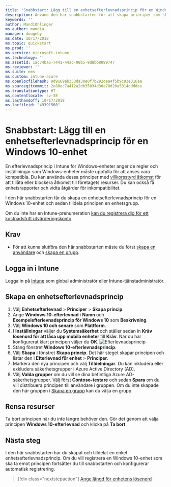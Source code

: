 ```yaml
---
title: 'Snabbstart: Lägg till en enhetsefterlevnadsprincip för en Windows 10-enhet'
description: Använd den här snabbstarten för att skapa principer som skyddar företagsdata och hanterar de enheter som slutanvändarna använder för att få åtkomst till företagets resurser. Tilldela den principerna till grupper.
keywords: ''
author: MandiOhlinger
ms.author: mandia
manager: dougeby
ms.date: 10/17/2018
ms.topic: quickstart
ms.prod: ''
ms.service: microsoft-intune
ms.technology: ''
ms.assetid: 1ac74ba5-7441-44ac-98b5-9d8bb8899747
ms.reviewer: ''
ms.suite: ems
ms.custom: intune-azure
ms.openlocfilehash: 9d9169ab353da30e0f7b292cea4f5b9c93e316aa
ms.sourcegitcommit: 2e88ec7a412a2db35034d30a70d20a5014ddddee
ms.translationtype: HT
ms.contentlocale: sv-SE
ms.lasthandoff: 10/17/2018
ms.locfileid: "49391560"
---
```

# <a name="quickstart-add-a-device-compliance-policy-for-a-windows-10-device"></a>Snabbstart: Lägg till en enhetsefterlevnadsprincip för en Windows 10-enhet
En efterlevnadsprincip i Intune för Windows-enheter anger de regler och inställningar som Windows-enheter måste uppfylla för att anses vara kompatibla. Du kan använda dessa principer med [villkorsstyrd åtkomst](https://docs.microsoft.com/intune/conditional-access) för att tillåta eller blockera åtkomst till företagets resurser. Du kan också få enhetsrapporter och vidta åtgärder för inkompatibilitet.

I den här snabbstarten får du skapa en enhetsefterlevnadsprincip för en Windows 10-enhet och sedan tilldela principen en enhetsgrupp.

Om du inte har en Intune-prenumeration [kan du registrera dig för ett kostnadsfritt utvärderingskonto](free-trial-sign-up.md).

## <a name="prerequisites"></a>Krav
- För att kunna slutföra den här snabbstarten måste du först [skapa en användare](quickstart-create-user.md) och [skapa en grupp](quickstart-create-group.md).


## <a name="sign-in-to-intune"></a>Logga in i Intune
Logga in på [Intune](https://aka.ms/intuneportal) som global administratör eller Intune-tjänstadministratör.

## <a name="create-a-device-compliance-policy"></a>Skapa en enhetsefterlevnadsprincip
1. Välj **Enhetsefterlevnad** > **Principer** > **Skapa princip**.
2. Ange **Windows 10-efterlevnad** i **Namn** och **Exempelefterlevnadsprincip för Windows 10** som **Beskrivning**.
3. Välj **Windows 10 och senare** som **Plattform**.
4. I **Inställningar** väljer du **Systemsäkerhet** och ställer sedan in **Kräv lösenord för att låsa upp mobila enheter** till **Kräv**. När du har konfigurerat klart principen väljer du **OK**.
   ![Efterlevnadsprincip](/intune/media/quickstart-create-policy/compliance-policy.png)
5. Stäng fönstret **Windows 10-efterlevnadsprincip**. 
6. Välj **Skapa** i fönstret **Skapa princip**. Det här steget skapar principen och listar den i **Efterlevnad för enhet** > **Principer**.
7. Markera den nya principen och välj **Tilldelningar**. Du kan inkludera eller exkludera säkerhetsgrupper i Azure Active Directory (AD).
8. Välj **Valda grupper** om du vill se dina befintliga Azure AD-säkerhetsgrupper. Välj först **Contoso-testare** och sedan **Spara** om du vill distribuera principen till användare i gruppen. Om du inte skapade den här gruppen i [Skapa en grupp](quickstart-create-group.md) kan du välja en grupp. 

## <a name="clean-up-resources"></a>Rensa resurser
Ta bort principen när du inte längre behöver den. Gör det genom att välja principen **Windows 10-efterlevnad** och klicka på **Ta bort**. 

## <a name="next-steps"></a>Nästa steg
I den här snabbstarten har du skapat och tilldelat en enkel enhetsefterlevnadsprincip. Om du vill registrera en Windows 10-enhet som ska ta emot principen fortsätter du till snabbstarten och konfigurerar automatisk registrering. 
 
> [!div class="nextstepaction"]
> [Ange längd för enhetens lösenord](quickstart-set-password-length-android.md)